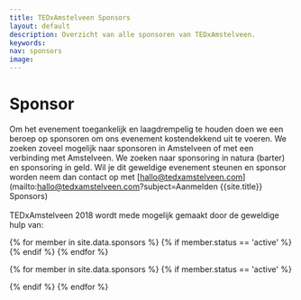 ```yaml
---
title: TEDxAmstelveen Sponsors
layout: default
description: Overzicht van alle sponsoren van TEDxAmstelveen.
keywords:
nav: sponsors
image:
---
```


# Sponsor

Om het evenement toegankelijk en laagdrempelig te houden doen we een beroep op sponsoren om ons evenement kostendekkend uit te voeren. We zoeken zoveel mogelijk naar sponsoren in Amstelveen of met een verbinding met Amstelveen. We zoeken naar sponsoring in natura (barter) en sponsoring in geld. Wil je dit geweldige evenement steunen en sponsor worden neem dan contact op met [hallo@tedxamstelveen.com](mailto:hallo@tedxamstelveen.com?subject=Aanmelden {{site.title}} Sponsors)
<br><br>
TEDxAmstelveen 2018 wordt mede mogelijk gemaakt door de geweldige hulp van:

<div class="tablet-up">
     <div class="card-container">
       {% for member in site.data.sponsors %}
       {% if member.status == 'active' %}
       <div class="card">
         <div class="card__image">
           <a title="{{ member.name }}" href="{{ member.url }}">
           <amp-img
               noloading
               height="200"
               width="400"
               alt="{{ member.name }}"
               layout="responsive"
               src="/img/sponsors/{{ member.pic }}.jpg">
           </amp-img></a>
         </div>
       </div>
       {% endif %}
       {% endfor %}
     </div>
</div>

<amp-carousel class="tablet-down"
  width="auto"
  height="200"
  type="slides"
  layout="fixed-height">
  {% for member in site.data.sponsors %}
  {% if member.status == 'active' %}
  <div class="card">
    <div class="card__image">
      <a title="{{ member.name }}" href="{{ member.url }}">
      <amp-img
          noloading
          height="200"
          width="400"
          alt="{{ member.name }}"
          layout="responsive"
          src="/img/sponsors/{{ member.pic }}.jpg">
      </amp-img></a>
    </div>
  </div>
{% endif %}
{% endfor %}
</amp-carousel>
